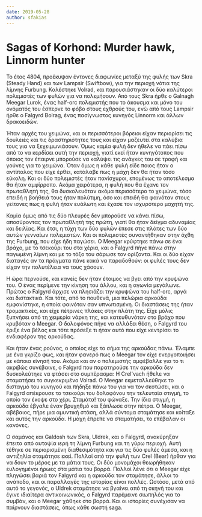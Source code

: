 ```yaml
---
date: 2019-05-28
author: sfakias
---
```

# Sagas of Korhond: Murder hawk, Linnorm hunter

Το έτος 4804, προέκυψαν έντονες διαφωνίες μεταξύ της φυλής των Skra (Steady
Hand) και των Lampsir (Swiftbow), για την περιοχή νότια της λίμνης Furbung.
Καλέστηκε Volrad, και παρουσιάστηκαν οι δύο καλύτεροι πολεμιστές των φυλών για
να πολεμήσουν. Από τους Skra ήρθε ο Galnagh Meegar Lurok, ένας half-orc
πολεμιστής που το άκουσμα και μόνο του ονόματός του έσπερνε το φόβο στους
εχθρούς του, ενώ από τους Lampsir ήρθε ο Falgyrd Bolrag, ένας πασίγνωστος
κυνηγός Linnorm και άλλων δρακοειδών.



Ήταν αρχές του χειμώνα, και οι περισσότεροι βόρειοι είχαν περιορίσει τις
δουλειές και τις δραστηριότητες τους και είχαν μαζευτεί στα καλύβια τους για
να ξεχειμωνιάσουν. Όμως καμία φυλή δεν ήθελε να πάει πίσω από το να κερδίσει
αυτή την περιοχή, γιατί εκεί ήταν κυνηγότοπος που όποιος τον έπαιρνε μπορούσε
να καλύψει τις ανάγκες του σε τροφή και γούνες για το χειμώνα. Όταν όμως η
κάθε φυλή είδε ποιος ήταν ο αντίπαλος που είχε έρθει, κατάλαβε πως η μάχη δεν
θα ήταν τόσο εύκολη. Και οι δύο πολεμιστές ήταν πανίσχυροι, επομένως το
αποτέλεσμα θα ήταν αμφίρροπο. Ακόμα χειρότερα, η φυλή που θα έχανε τον
πρωταθλητή της, θα δυσκολευόταν ακόμα περισσότερο το χειμώνα, τόσο επειδή η
βοήθειά τους ήταν πολύτιμη, όσο και επειδή θα φαινόταν στους γείτονες πως η
φυλή ήταν ευάλωτη και έχασε τον ισχυρότερο μαχητή της.



Καμία όμως από τις δύο πλευρές δεν μπορούσε να κάνει πίσω, αποσύροντας τον
πρωταθλητή της πρώτη, γιατί θα ήταν δείγμα αδυναμίας και δειλίας. Και έτσι, η
τύχη των δύο φυλών έπεσε στις πλάτες των δύο αυτών γενναίων πολεμιστών. Και οι
πολεμιστές συναντήθηκαν στην όχθη της Furbung, που είχε ήδη παγώσει. O Meegar
κρύφτηκε πάνω σε ένα βράχο, με το τσεκούρι του στα χέρια, και ο Falgyrd πήγε
πάνω στην παγωμένη λίμνη και με το τόξο του σάρωσε τον ορίζοντα. Και οι δύο
είχαν διαταγές αν τα πράγματα πάνε κακά να παραδοθούν: οι φυλές τους δεν είχαν
την πολυτέλεια να τους χάσουν.  

Η ώρα περνούσε, και κανείς δεν ήταν έτοιμος να βγει από την κρυψώνα του. Ο
ένας περίμενε την κίνηση του άλλου, και η αγωνία μεγάλωνε. Πρώτος ο Falgyrd
άρχισε να πλησιάζει την κρυψώνα του half-orc, αργά και διστακτικά. Και τότε,
από το πουθενά, μια πελώρια αρκούδα εμφανίστηκε, η οποία φαινόταν σαν
υπνωτισμένη. Οι διαστάσεις της ήταν τρομακτικές, και είχε πέτρινες πλάκες στην
πλάτη της. Είχε μόλις ξυπνήσει από τη χειμερία νάρκη της, και κατευθυνόταν στο
βράχο που κρυβόταν ο Meegar. Ο δολοφόνος πήγε να αλλάξει θέση, o Falgyrd του
έριξε ένα βέλος και τότε πρόσεξε τι ήταν αυτό που είχε κεντρίσει το ενδιαφέρον
της αρκούδας.  

Και ήταν ένας ρούνος, ο οποίος είχε το σήμα της αρκούδας πάνω. Έλαμπε με ένα
γκρίζο φως, και ήταν φανερό πως ο Meegar τον είχε ενεργοποιήσει με κάποια
κίνησή του. Ακόμα και αν ο πολεμιστής αμφέβαλλε για το τι ακριβώς συνέβαινε, ο
Falgyrd που παρατηρούσε την αρκούδα δεν δυσκολεύτηκε να φτάσει στο συμπέρασμα:
Η Crel'vach ήθελε να σταματήσει το συγκεκριμένο Volrad. Ο Meegar
εκμεταλλεύθηκε το δισταγμό του κυνηγού και πήδηξε πάνω του για να τον
σκοτώσει, και ο Falgyrd απέκρουσε το τσεκούρι του δολοφόνου την τελευταία
στιγμή, το οποίο τον έκοψε στο χέρι. Σταμάτα! του φώναξε. Την ίδια στιγμή, η
αρκούδα έβγαλε έναν βρυχηθμό και ξάπλωσε στην πέτρα. Ο Μeegar, αβέβαιος, πήρε
μια αμυντική στάση, αλλά σύντομα σταμάτησε και κοίταξε και αυτός την αρκούδα.
Η μάχη έπρεπε να σταματήσει, το επέβαλαν οι κανόνες.  

O σαμάνος και Galdosh των Skra, Uldrek, και ο Falgyrd, ανακύρηξαν έπειτα από
αυτοψία ιερή τη λίμνη Furbung και τη γύρω περιοχή. Αυτή τέθηκε σε περιορισμένη
διαθεσιμότητα και για τις δύο φυλές άμεσα, και η αντιζηλία σταμάτησε εκεί.
Πολλοί από την φυλή των Crel (Bear) ήρθαν για να δουν το μέρος με τα μάτια
τους. Οι δύο μονομάχοι θεωρήθηκαν ευλογημένοι ήρωες στα μάτια του βορρά.
Πολλοί λένε ότι ο Meegar είχε πληγώσει βαριά τον Falgyrd και η αρκούδα τον
σταμάτησε, άλλοι το ανάποδο, και οι παραλλαγές της ιστορίας είναι πολλές.
Ωστόσο, μετά από αυτό το γεγονός, ο Uldrek σταμάτησε να βγαίνει από τη σκηνή
του και έγινε ιδιαίτερα αντικοινωνικός, ο Falgyrd παρέμεινε σιωπηλός για το
συμβάν, και ο Meegar χάθηκε στο βορρά. Και οι ιστορίες συνέχισαν να παίρνουν
διαστάσεις, όπως κάθε σωστή saga.

